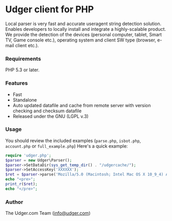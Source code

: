 # Udger client for PHP
Local parser is very fast and accurate useragent string detection solution. Enables developers to locally install and integrate a highly-scalable product.
We provide the detection of the devices (personal computer, tablet, Smart TV, Game console etc.), operating system and client SW type (browser, e-mail client etc.).

### Requirements
PHP 5.3 or later.

### Features
- Fast
- Standalone
- Auto updated datafile and cache from remote server with version checking and checksum datafile
- Released under the GNU (LGPL v.3)

### Usage
You should review the included examples (`parse.php`, `isbot.php`, `account.php` or `full_example.php`)
Here's a quick example:

```php
require 'udger.php';
$parser = new Udger\Parser();
$parser->SetDataDir(sys_get_temp_dir() . "/udgercache/");
$parser->SetAccessKey('XXXXXX');
$ret = $parser->parse('Mozilla/5.0 (Macintosh; Intel Mac OS X 10_9_4) AppleWebKit/537.36 (KHTML, like Gecko) Chrome/39.0.2171.71 Safari/537.36');
echo "<pre>";
print_r($ret);
echo "</pre>";
```

### Author
The Udger.com Team (info@udger.com)